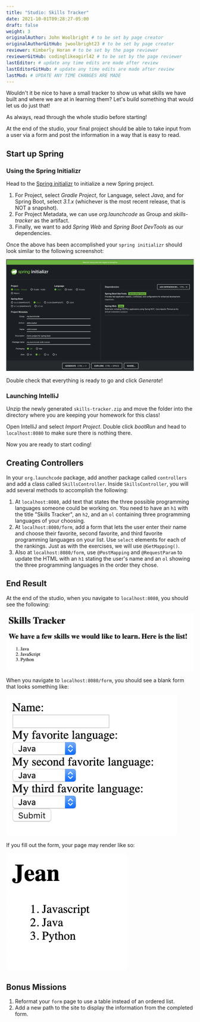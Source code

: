 ```yaml
---
title: "Studio: Skills Tracker"
date: 2021-10-01T09:28:27-05:00
draft: false
weight: 3
originalAuthor: John Woolbright # to be set by page creator
originalAuthorGitHub: jwoolbright23 # to be set by page creator
reviewer: Kimberly Horan # to be set by the page reviewer
reviewerGitHub: codinglikeagirl42 # to be set by the page reviewer
lastEditor: # update any time edits are made after review
lastEditorGitHub: # update any time edits are made after review
lastMod: # UPDATE ANY TIME CHANGES ARE MADE
---
```


Wouldn't it be nice to have a small tracker to show us what skills we have built and where we are at in learning them?
Let's build something that would let us do just that!

As always, read through the whole studio before starting!

At the end of the studio, your final project should be able to take input from a user via a form and post the information in a way that is easy to read.

## Start up Spring

### Using the Spring Initializr

Head to the [Spring initializr](https://start.spring.io/) to initialize a new Spring project.

1. For Project, select *Gradle Project*, for Language, select *Java*, and for Spring Boot, select *3.1.x* (whichever is the most recent release, that is NOT a snapshot).
1. For Project Metadata, we can use *org.launchcode* as Group and *skills-tracker* as the artifact.
1. Finally, we want to add *Spring Web* and *Spring Boot DevTools* as our dependencies.

Once the above has been accomplished your `spring initializr` should look similar to the following screenshot:

![Spring Initializr page with correct options for skills-tracker studio](pictures/spring-initializr.png?classes=border)

Double check that everything is ready to go and click *Generate*!

### Launching IntelliJ

Unzip the newly generated `skills-tracker.zip` and move the folder into the directory where you are keeping your homework for this class!

Open IntelliJ and select *Import Project*. Double click *bootRun* and head to `localhost:8080` to make sure there is nothing there.

Now you are ready to start coding!

## Creating Controllers

In your `org.launchcode` package, add another package called `controllers` and add a class called `SkillsController`.
Inside `SkillsController`, you will add several methods to accomplish the following:

1. At ``localhost:8080``, add text that states the three possible programming languages someone could be working on. You need to have an `h1` with the title "Skills Tracker", an `h2`, and an `ol` containing three programming languages of your choosing.
1. At `localhost:8080/form`, add a form that lets the user enter their name and choose their favorite, second favorite, and third favorite programming languages on your list. Use `select` elements for each of the rankings. Just as with the exercises, we will use `@GetMapping()`.
1. Also at ``localhost:8080/form``, use `@PostMapping` and `@RequestParam` to update the HTML with an `h1` stating the user's name and an `ol` showing the three programming languages in the order they chose.

## End Result

At the end of the studio, when you navigate to `localhost:8080`, you should see the following:

![Image showing functioning home page](pictures/studio-home-page.png?classes=border)

When you navigate to `localhost:8080/form`, you should see a blank form that looks something like: 

![Image showing the blank form.](pictures/blank-studio-form.png?classes=border)

If you fill out the form, your page may render like so:

![Image showing the web page with information from the completed form.](pictures/completed-studio-form.png?classes=border)

## Bonus Missions

1. Reformat your `form` page to use a table instead of an ordered list.
1. Add a new path to the site to display the information from the completed form.

